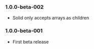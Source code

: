 ### 1.0.0-beta-002

* Solid only accepts arrays as children

### 1.0.0-beta-001

* First beta release
